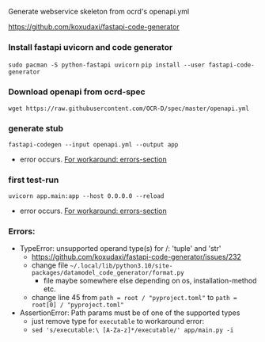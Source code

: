 Generate webservice skeleton from ocrd's openapi.yml

<https://github.com/koxudaxi/fastapi-code-generator>

### Install fastapi uvicorn and code generator
`sudo pacman -S python-fastapi uvicorn`
`pip install --user fastapi-code-generator`

### Download openapi from ocrd-spec
`wget https://raw.githubusercontent.com/OCR-D/spec/master/openapi.yml`

### generate stub
`fastapi-codegen --input openapi.yml --output app`
- error occurs. [For workaround: errors-section](#Errors)

### first test-run
`
uvicorn app.main:app --host 0.0.0.0 --reload
`
- error occurs. [For workaround: errors-section](#Errors)

### Errors:
- TypeError: unsupported operand type(s) for /: 'tuple' and 'str'
    - https://github.com/koxudaxi/fastapi-code-generator/issues/232
    - change file `~/.local/lib/python3.10/site-packages/datamodel_code_generator/format.py`
        - file maybe somewhere else depending on os, installation-method etc.
    - change line 45 from `path = root / "pyproject.toml"` to `path = root[0] / "pyproject.toml"`
- AssertionError: Path params must be of one of the supported types
    - just remove type for `executable` to workaround error:
    - `sed 's/executable:\ [A-Za-z]*/executable/' app/main.py -i`
